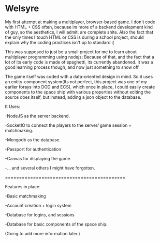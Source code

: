 # Welsyre

  My first attempt at making a multiplayer, browser-based game. I don't code with HTML + CSS often, because im more of a backend development kind of guy, so the aesthetics, I will admit, are complete shite. Also the fact that the only times I touch HTML or CSS is during a school project, should explain why the coding practices isn't up to standard :)
  
  
  This was supposed to just be a small project for me to learn about multiplayer programming using nodejs; Because of that, and the fact that a lot of its early code is made of spaghetti, its currently abandoned. It was a good learning process though, and now just something to show off.



  The game itself was coded with a data-oriented design in mind. So it uses an entity-component system(Its not perfect, this project was one of my earlier forays into DOD and ECS), which once in place, I could easily create components to the space ship with various properties without editing the source does itself, but instead, adding a json object to the database.
  
It Uses:


-NodeJS as the server backend.

-SocketIO to connect the players to the server/ game session + matchmaking.

-Mongodb as the database.

-Passport for authentication

-Canvas for displaying the game.

-... and several others I might have forgotten.


===========================================


Features in place:

-Basic matchmaking

-Account creation + login system

-Database for logins, and sessions

-Database for basic components of the space ship.

(Going to add more information later.)
